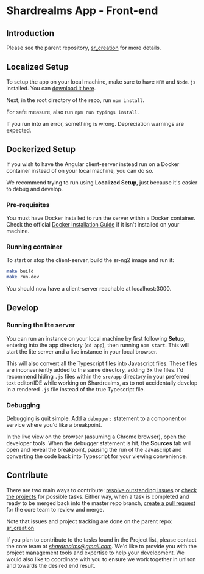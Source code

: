 # Shardrealms App - Front-end

## Introduction

Please see the parent repository, [sr_creation](https://github.com/rhyeen/sr_creation) for more details.

## Localized Setup

To setup the app on your local machine, make sure to have `NPM` and `Node.js` installed.  You can [download it here](https://nodejs.org/en/download/).

Next, in the root directory of the repo, run `npm install`.

For safe measure, also run `npm run typings install`.

If you run into an error, something is wrong.  Depreciation warnings are expected.

## Dockerized Setup

If you wish to have the Angular client-server instead run on a Docker container instead of on your local machine, you can do so.

We recommend trying to run using **Localized Setup**, just because it's easier to debug and develop.

### Pre-requisites

You must have Docker installed to run the server within a Docker container. Check the official [Docker Installation Guide](https://docs.docker.com/engine/installation/) if it isn't installed on your machine.

### Running container

To start or stop the client-server, build the sr-ng2 image and run it:

```bash
make build
make run-dev
```

You should now have a client-server reachable at localhost:3000.

## Develop

### Running the lite server

You can run an instance on your local machine by first following **Setup**, entering into the app directory (`cd app`), then running `npm start`.  This will start the lite server and a live instance in your local browser.

This will also convert all the Typescript files into Javascript files.  These files are inconveniently added to the same directory, adding 3x the files.  I'd recommend hiding `.js` files within the `src/app` directory in your preferred text editor/IDE while working on Shardrealms, as to not accidentally develop in a rendered `.js` file instead of the true Typescript file.

### Debugging

Debugging is quit simple.  Add a `debugger;` statement to a component or service where you'd like a breakpoint.

In the live view on the browser (assuming a Chrome browser), open the developer tools.  When the debugger statement is hit, the **Sources** tab will open and reveal the breakpoint, pausing the run of the Javascript and converting the code back into Typescript for your viewing convenience.

## Contribute

There are two main ways to contribute: [resolve outstanding issues](https://github.com/rhyeen/sr_creation/issues) or [check the projects](https://github.com/rhyeen/sr_creation/projects) for possible tasks.  Either way, when a task is completed and ready to be merged back into the master repo branch, [create a pull request](https://github.com/rhyeen/shardrealms_ng2/pulls) for the core team to review and merge.

Note that issues and project tracking are done on the parent repo: [sr_creation](https://github.com/rhyeen/sr_creation)

If you plan to contribute to the tasks found in the Project list, please contact the core team at *shardrealms@gmail.com*.  We'd like to provide you with the project management tools and expertise to help your development.  We would also like to coordinate with you to ensure we work together in unison and towards the desired end result.